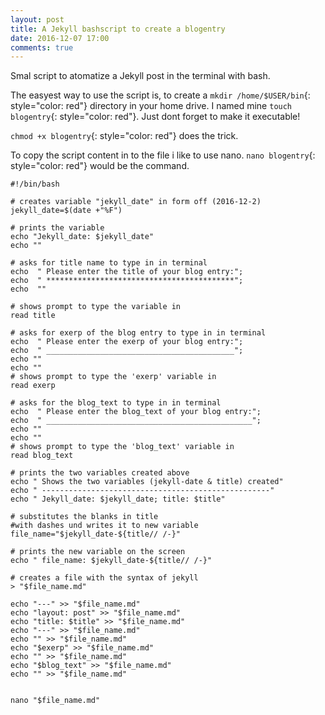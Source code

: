 ```yaml
---
layout: post
title: A Jekyll bashscript to create a blogentry
date: 2016-12-07 17:00 
comments: true
---
```


Smal script to atomatize a Jekyll post in the terminal with bash.

The easyest way to use the script is, to create a
`mkdir /home/$USER/bin`{: style="color: red"} directory in your home drive. I named mine
`touch blogentry`{: style="color: red"}. Just dont forget to make it executable!

`chmod +x blogentry`{: style="color: red"} does the trick.

To copy the script content in to the file i like to use nano.
`nano blogentry`{: style="color: red"} would be the command.

```
#!/bin/bash

# creates variable "jekyll_date" in form off (2016-12-2)
jekyll_date=$(date +"%F")

# prints the variable
echo "Jekyll_date: $jekyll_date"
echo ""

# asks for title name to type in in terminal
echo  " Please enter the title of your blog entry:";
echo  " ******************************************";
echo  ""

# shows prompt to type the variable in
read title 

# asks for exerp of the blog entry to type in in terminal
echo  " Please enter the exerp of your blog entry:";
echo  " __________________________________________";
echo ""
echo ""
# shows prompt to type the 'exerp' variable in
read exerp

# asks for the blog_text to type in in terminal
echo  " Please enter the blog_text of your blog entry:";
echo  " ______________________________________________";
echo ""
echo ""
# shows prompt to type the 'blog_text' variable in
read blog_text

# prints the two variables created above
echo " Shows the two variables (jekyll-date & title) created"
echo " ---------------------------------------------------"
echo " Jekyll_date: $jekyll_date; title: $title"

# substitutes the blanks in title 
#with dashes und writes it to new variable
file_name="$jekyll_date-${title// /-}"

# prints the new variable on the screen
echo " file_name: $jekyll_date-${title// /-}"

# creates a file with the syntax of jekyll
> "$file_name.md"

echo "---" >> "$file_name.md"
echo "layout: post" >> "$file_name.md"
echo "title: $title" >> "$file_name.md"
echo "---" >> "$file_name.md"
echo "" >> "$file_name.md"
echo "$exerp" >> "$file_name.md"
echo "" >> "$file_name.md"
echo "$blog_text" >> "$file_name.md"
echo "" >> "$file_name.md"


nano "$file_name.md"

```

